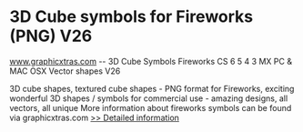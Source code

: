 # 3D Cube symbols for Fireworks (PNG) V26
www.graphicxtras.com -- 3D Cube Symbols Fireworks CS 6 5 4 3 MX PC & MAC OSX Vector shapes V26

3D cube shapes, textured cube shapes - PNG format for Fireworks, exciting wonderful 3D shapes / symbols for commercial use - amazing designs, all vectors, all unique More information about fireworks symbols can be found via graphicxtras.com
[>> Detailed information](https://secure.shareit.com/shareit/product.html?productid=300469000&affiliateid=200057808)